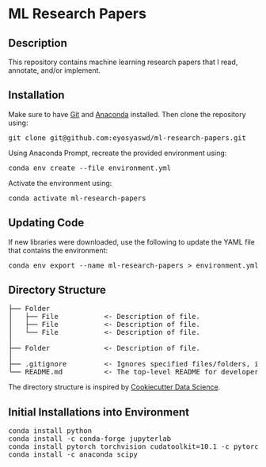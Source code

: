 # ML Research Papers

## Description
This repository contains machine learning research papers that I read, annotate, and/or implement. 

## Installation
Make sure to have 
[Git](https://git-scm.com/book/en/v2/Getting-Started-Installing-Git "Click here to install Git") and [Anaconda](https://www.anaconda.com/distribution/ "Click here to install Anaconda") installed. Then clone the repository using:
<pre>git clone git@github.com:eyosyaswd/ml-research-papers.git</pre>
Using Anaconda Prompt, recreate the provided environment using:
<pre>conda env create --file environment.yml</pre>
Activate the environment using:
<pre>conda activate ml-research-papers</pre>

## Updating Code
If new libraries were downloaded, use the following to update the YAML file that contains the environment:
<pre>conda env export --name ml-research-papers > environment.yml</pre>

## Directory Structure
<pre>
├── Folder
│   ├── File           &lt- Description of file.
│   ├── File           &lt- Description of file.
│   └── File           &lt- Description of file.
│
├── Folder             &lt- Description of file.
│
├── .gitignore         &lt- Ignores specified files/folders, i.e. IDE generated files/folders.
└── README.md          &lt- The top-level README for developers using this project.
</pre>
The directory structure is inspired by [Cookiecutter Data Science](https://drivendata.github.io/cookiecutter-data-science/).

## Initial Installations into Environment
<pre>
conda install python
conda install -c conda-forge jupyterlab
conda install pytorch torchvision cudatoolkit=10.1 -c pytorch
conda install -c anaconda scipy
</pre>